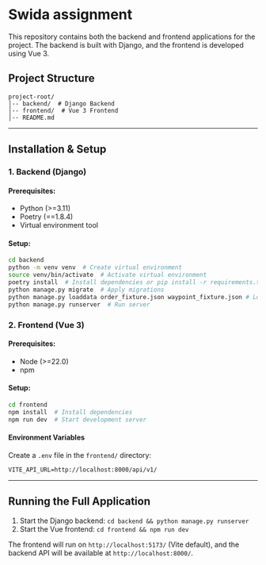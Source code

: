 # Swida assignment

This repository contains both the backend and frontend applications for the project. The backend is built with Django, and the frontend is developed using Vue 3.

## Project Structure

```
project-root/
│-- backend/  # Django Backend
│-- frontend/  # Vue 3 Frontend
│-- README.md
```

---

## Installation & Setup

### 1. Backend (Django)

#### Prerequisites:
- Python (>=3.11)
- Poetry (==1.8.4)
- Virtual environment tool

#### Setup:
```sh
cd backend
python -m venv venv  # Create virtual environment
source venv/bin/activate  # Activate virtual environment
poetry install  # Install dependencies or pip install -r requirements.txt
python manage.py migrate  # Apply migrations
python manage.py loaddata order_fixture.json waypoint_fixture.json # Load fixtures
python manage.py runserver  # Run server
```

### 2. Frontend (Vue 3)

#### Prerequisites:
- Node (>=22.0)
- npm

#### Setup:
```sh
cd frontend
npm install  # Install dependencies
npm run dev  # Start development server
```

#### Environment Variables
Create a `.env` file in the `frontend/` directory:
```
VITE_API_URL=http://localhost:8000/api/v1/
```

---

## Running the Full Application
1. Start the Django backend: `cd backend && python manage.py runserver`
2. Start the Vue frontend: `cd frontend && npm run dev`

The frontend will run on `http://localhost:5173/` (Vite default), and the backend API will be available at `http://localhost:8000/`.
